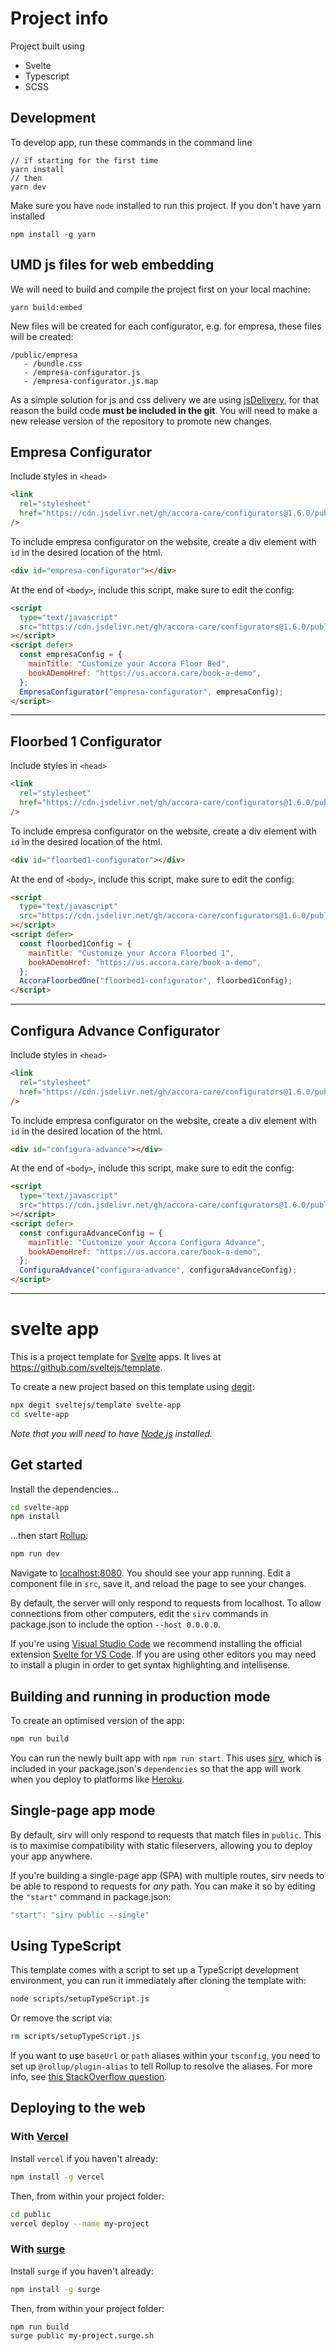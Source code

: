 # Project info

Project built using

- Svelte
- Typescript
- SCSS

## Development

To develop app, run these commands in the command line

```
// if starting for the first time
yarn install
// then
yarn dev

```

Make sure you have `node` installed to run this project. If you don't have yarn installed

```
npm install -g yarn
```

## UMD js files for web embedding

We will need to build and compile the project first on your local machine:

```
yarn build:embed
```

New files will be created for each configurator, e.g. for empresa, these files will be created:

```
/public/empresa
   - /bundle.css
   - /empresa-configurator.js
   - /empresa-configurator.js.map
```

As a simple solution for js and css delivery we are using [jsDelivery](https://www.jsdelivr.com/), for that reason the build code **must be included in the git**. You will need to make a new release version of the repository to promote new changes.

## Empresa Configurator

Include styles in `<head>`

```html
<link
  rel="stylesheet"
  href="https://cdn.jsdelivr.net/gh/accora-care/configurators@1.6.0/public/empresa/bundle.css"
/>
```

To include empresa configurator on the website, create a div element with `id` in the desired location of the html.

```html
<div id="empresa-configurator"></div>
```

At the end of `<body>`, include this script, make sure to edit the config:

```html
<script
  type="text/javascript"
  src="https://cdn.jsdelivr.net/gh/accora-care/configurators@1.6.0/public/empresa/empresa-configurator.js"
></script>
<script defer>
  const empresaConfig = {
    mainTitle: "Customize your Accora Floor Bed",
    bookADemoHref: "https://us.accora.care/book-a-demo",
  };
  EmpresaConfigurator("empresa-configurator", empresaConfig);
</script>
```

---

## Floorbed 1 Configurator

Include styles in `<head>`

```html
<link
  rel="stylesheet"
  href="https://cdn.jsdelivr.net/gh/accora-care/configurators@1.6.0/public/floorbed1/bundle.css"
/>
```

To include empresa configurator on the website, create a div element with `id` in the desired location of the html.

```html
<div id="floorbed1-configurator"></div>
```

At the end of `<body>`, include this script, make sure to edit the config:

```html
<script
  type="text/javascript"
  src="https://cdn.jsdelivr.net/gh/accora-care/configurators@1.6.0/public/floorbed1/floorbed1-configurator.js"
></script>
<script defer>
  const floorbed1Config = {
    mainTitle: "Customize your Accora Floorbed 1",
    bookADemoHref: "https://us.accora.care/book-a-demo",
  };
  AccoraFloorbedOne("floorbed1-configurator", floorbed1Config);
</script>
```

---

## Configura Advance Configurator

Include styles in `<head>`

```html
<link
  rel="stylesheet"
  href="https://cdn.jsdelivr.net/gh/accora-care/configurators@1.6.0/public/configura-advance/bundle.css"
/>
```

To include empresa configurator on the website, create a div element with `id` in the desired location of the html.

```html
<div id="configura-advance"></div>
```

At the end of `<body>`, include this script, make sure to edit the config:

```html
<script
  type="text/javascript"
  src="https://cdn.jsdelivr.net/gh/accora-care/configurators@1.6.0/public/floorbed1/configura-advance.js"
></script>
<script defer>
  const configuraAdvanceConfig = {
    mainTitle: "Customize your Accora Configura Advance",
    bookADemoHref: "https://us.accora.care/book-a-demo",
  };
  ConfiguraAdvance("configura-advance", configuraAdvanceConfig);
</script>
```

---

# svelte app

This is a project template for [Svelte](https://svelte.dev) apps. It lives at https://github.com/sveltejs/template.

To create a new project based on this template using [degit](https://github.com/Rich-Harris/degit):

```bash
npx degit sveltejs/template svelte-app
cd svelte-app
```

_Note that you will need to have [Node.js](https://nodejs.org) installed._

## Get started

Install the dependencies...

```bash
cd svelte-app
npm install
```

...then start [Rollup](https://rollupjs.org):

```bash
npm run dev
```

Navigate to [localhost:8080](http://localhost:8080). You should see your app running. Edit a component file in `src`, save it, and reload the page to see your changes.

By default, the server will only respond to requests from localhost. To allow connections from other computers, edit the `sirv` commands in package.json to include the option `--host 0.0.0.0`.

If you're using [Visual Studio Code](https://code.visualstudio.com/) we recommend installing the official extension [Svelte for VS Code](https://marketplace.visualstudio.com/items?itemName=svelte.svelte-vscode). If you are using other editors you may need to install a plugin in order to get syntax highlighting and intellisense.

## Building and running in production mode

To create an optimised version of the app:

```bash
npm run build
```

You can run the newly built app with `npm run start`. This uses [sirv](https://github.com/lukeed/sirv), which is included in your package.json's `dependencies` so that the app will work when you deploy to platforms like [Heroku](https://heroku.com).

## Single-page app mode

By default, sirv will only respond to requests that match files in `public`. This is to maximise compatibility with static fileservers, allowing you to deploy your app anywhere.

If you're building a single-page app (SPA) with multiple routes, sirv needs to be able to respond to requests for _any_ path. You can make it so by editing the `"start"` command in package.json:

```js
"start": "sirv public --single"
```

## Using TypeScript

This template comes with a script to set up a TypeScript development environment, you can run it immediately after cloning the template with:

```bash
node scripts/setupTypeScript.js
```

Or remove the script via:

```bash
rm scripts/setupTypeScript.js
```

If you want to use `baseUrl` or `path` aliases within your `tsconfig`, you need to set up `@rollup/plugin-alias` to tell Rollup to resolve the aliases. For more info, see [this StackOverflow question](https://stackoverflow.com/questions/63427935/setup-tsconfig-path-in-svelte).

## Deploying to the web

### With [Vercel](https://vercel.com)

Install `vercel` if you haven't already:

```bash
npm install -g vercel
```

Then, from within your project folder:

```bash
cd public
vercel deploy --name my-project
```

### With [surge](https://surge.sh/)

Install `surge` if you haven't already:

```bash
npm install -g surge
```

Then, from within your project folder:

```bash
npm run build
surge public my-project.surge.sh
```
